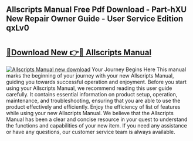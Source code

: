 ## Allscripts Manual Free Pdf Download - Part-hXU New Repair Owner Guide - User Service Edition qxLv0

# <h2><a href="http://bc37464.oget.top/?id=Allscripts+Manual">🔗Download New 👉🔴 Allscripts Manual</a></h2>

[![Allscripts Manual new download](https://i.imgur.com/5g1atiW.png)](http://bc37464.oget.top/?id=Allscripts+Manual)
Your Journey Begins Here This manual marks the beginning of your journey with your new Allscripts Manual, guiding you towards successful operation and enjoyment. Before you start using your Allscripts Manual, we recommend reading this user guide carefully. It contains essential information on product setup, operation, maintenance, and troubleshooting, ensuring that you are able to use the product effectively and efficiently. Enjoy the efficiency of list of features while using your new Allscripts Manual. We believe that the Allscripts Manual has been a clear and concise resource in your quest to understand the functions and capabilities of your new item. If you need any assistance or have any questions, our customer service team is always available.
